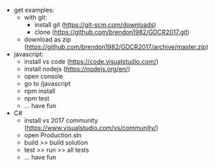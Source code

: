 - get examples:
  - with git:
    - install git (https://git-scm.com/downloads)
    - clone (https://github.com/brendon1982/GDCR2017.git)
  - download as zip (https://github.com/brendon1982/GDCR2017/archive/master.zip)
- javascript:
  - install vs code (https://code.visualstudio.com/)
  - install nodejs (https://nodejs.org/en/)
  - open console
  - go to /javascript
  - npm install
  - npm test
  - ... have fun
- C#
  - install vs 2017 community (https://www.visualstudio.com/vs/community/)
  - open Production.sln
  - build >> build solution
  - test >> run >> all tests
  - ... have fun
